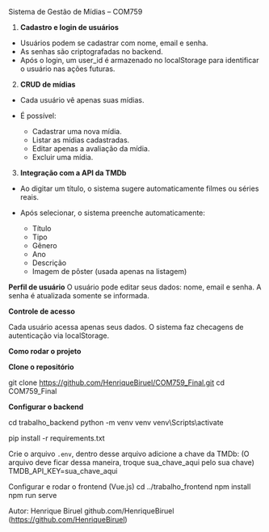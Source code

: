 Sistema de Gestão de Mídias – COM759

1. **Cadastro e login de usuários**

* Usuários podem se cadastrar com nome, email e senha.
* As senhas são criptografadas no backend.
* Após o login, um user_id é armazenado no localStorage para identificar o usuário nas ações futuras.

2. **CRUD de mídias**

* Cada usuário vê apenas suas mídias.
* É possível:

  * Cadastrar uma nova mídia.
  * Listar as mídias cadastradas.
  * Editar apenas a avaliação da mídia.
  * Excluir uma mídia.

3. **Integração com a API da TMDb**

* Ao digitar um título, o sistema sugere automaticamente filmes ou séries reais.
* Após selecionar, o sistema preenche automaticamente:

  * Título
  * Tipo
  * Gênero
  * Ano
  * Descrição
  * Imagem de pôster (usada apenas na listagem)

**Perfil de usuário**
O usuário pode editar seus dados: nome, email e senha.
A senha é atualizada somente se informada.

**Controle de acesso**

Cada usuário acessa apenas seus dados.
O sistema faz checagens de autenticação via localStorage.


**Como rodar o projeto**

**Clone o repositório**

git clone https://github.com/HenriqueBiruel/COM759_Final.git
cd COM759_Final

**Configurar o backend**

cd trabalho_backend
python -m venv venv
venv\Scripts\activate

pip install -r requirements.txt

Crie o arquivo `.env`, dentro desse arquivo adicione a chave da TMDb:
(O arquivo deve ficar dessa maneira, troque sua_chave_aqui pelo sua chave)
TMDB_API_KEY=sua_chave_aqui

Configurar e rodar o frontend (Vue.js)
cd ../trabalho_frontend
npm install
npm run serve

Autor: Henrique Biruel
github.com/HenriqueBiruel (https://github.com/HenriqueBiruel)
